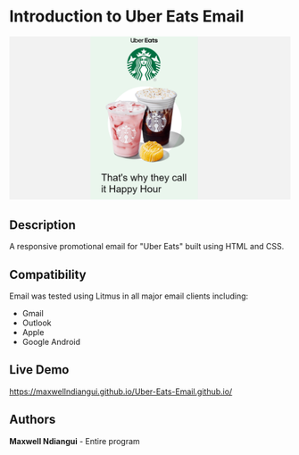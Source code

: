 # Introduction to Uber Eats Email

 [![](https://github.com/maxwellndiangui/Uber-Eats-Email/blob/main/img/Uber-Eats-Campaign-min.png)](https://maxwellndiangui.github.io/Uber-Eats-Email.github.io/)

## Description

 A responsive promotional email for "Uber Eats" built using HTML and CSS.

## Compatibility

 Email was tested using Litmus in all major email clients including:

 * Gmail
 * Outlook 
 * Apple 
 * Google Android

## Live Demo

 https://maxwellndiangui.github.io/Uber-Eats-Email.github.io/
 
## Authors

 **Maxwell Ndiangui** - Entire program
